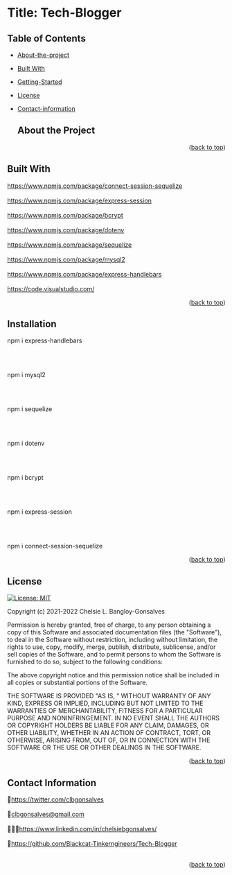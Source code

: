 <div id="top"></div>

# Title: Tech-Blogger


## Table of Contents

* [About-the-project](#About-The-Project)
* [Built With](#Built-With)
* [Getting-Started](#Getting-Started)
* [License](#License)
* [Contact-information](#Contact-Information)


  ## About the Project
  <p></p>



  
<div align="center"></div>


<p align="right">(<a href="#top">back to top</a>)</p>

## Built With

<a href="https://www.npmjs.com/package/connect-session-sequelize">https://www.npmjs.com/package/connect-session-sequelize</a>
<br>
</br>
<a href="https://www.npmjs.com/package/express-session">https://www.npmjs.com/package/express-session</a>
<br>
</br>
<a href="https://www.npmjs.com/package/bcrypt">https://www.npmjs.com/package/bcrypt</a>
<br>
</br>
<a href="https://www.npmjs.com/package/dotenv">https://www.npmjs.com/package/dotenv</a>
<br>
</br>
<a href="https://www.npmjs.com/package/sequelize">https://www.npmjs.com/package/sequelize</a>
<br>
</br>
<a href="https://www.npmjs.com/package/mysql2">https://www.npmjs.com/package/mysql2</a>
<br>
</br>
<a href="https://www.npmjs.com/package/express-handlebars">https://www.npmjs.com/package/express-handlebars</a>
<br>
</br>
<a href="https://code.visualstudio.com/">https://code.visualstudio.com/</a>


<p align="right">(<a href="#top">back to top</a>)</p>



<!-- GETTING STARTED -->


## Installation

<p>npm i express-handlebars</p>
<br>
</br>
<p>npm i mysql2</p>
<br>
</br>
<p>npm i sequelize</p>
<br>
</br>
<p>npm i dotenv</p>
<br>
</br>
<p>npm i bcrypt</p>
<br>
</br>
<p>npm i express-session</p>
<br>
</br>
<p>npm i connect-session-sequelize</p>

<p align="right">(<a href="#top">back to top</a>)</p>


<!-- LICENSE -->
## License
[![License: MIT](https://img.shields.io/badge/License-MIT-yellow.svg)](https://opensource.org/licenses/MIT)

Copyright (c) 2021-2022 Chelsie L. Bangloy-Gonsalves

Permission is hereby granted, free of charge, to any person obtaining
a copy of this Software and associated documentation files (the
"Software"), to deal in the Software without restriction, including
without limitation, the rights to use, copy, modify, merge, publish,
distribute, sublicense, and/or sell copies of the Software, and to
permit persons to whom the Software is furnished to do so, subject to
the following conditions:

The above copyright notice and this permission notice shall be
included in all copies or substantial portions of the Software.

THE SOFTWARE IS PROVIDED "AS IS, " WITHOUT WARRANTY OF ANY KIND,
EXPRESS OR IMPLIED, INCLUDING BUT NOT LIMITED TO THE WARRANTIES OF
MERCHANTABILITY, FITNESS FOR A PARTICULAR PURPOSE AND
NONINFRINGEMENT. IN NO EVENT SHALL THE AUTHORS OR COPYRIGHT HOLDERS BE
LIABLE FOR ANY CLAIM, DAMAGES, OR OTHER LIABILITY, WHETHER IN AN ACTION
OF CONTRACT, TORT, OR OTHERWISE, ARISING FROM, OUT OF, OR IN CONNECTION
WITH THE SOFTWARE OR THE USE OR OTHER DEALINGS IN THE SOFTWARE.

<p align="right">(<a href="#top">back to top</a>)</p>



<!-- CONTACT -->
## Contact Information

🐓<a href="https://twitter.com/clbgonsalves">https://twitter.com/clbgonsalves</a>
<br>
</br>
💌clbgonsalves@gmail.com
<br>
</br>
👩🏻‍💻<a href="https://www.linkedin.com/in/chelsiebgonsalves/">https://www.linkedin.com/in/chelsiebgonsalves/</a>
<br>
</br>
🧁<a href="https://github.com/Blackcat-Tinkerngineers/Tech-Blogger">https://github.com/Blackcat-Tinkerngineers/Tech-Blogger</a>
<br>
</br>
<p align="right">(<a href="#top">back to top</a>)</p>
